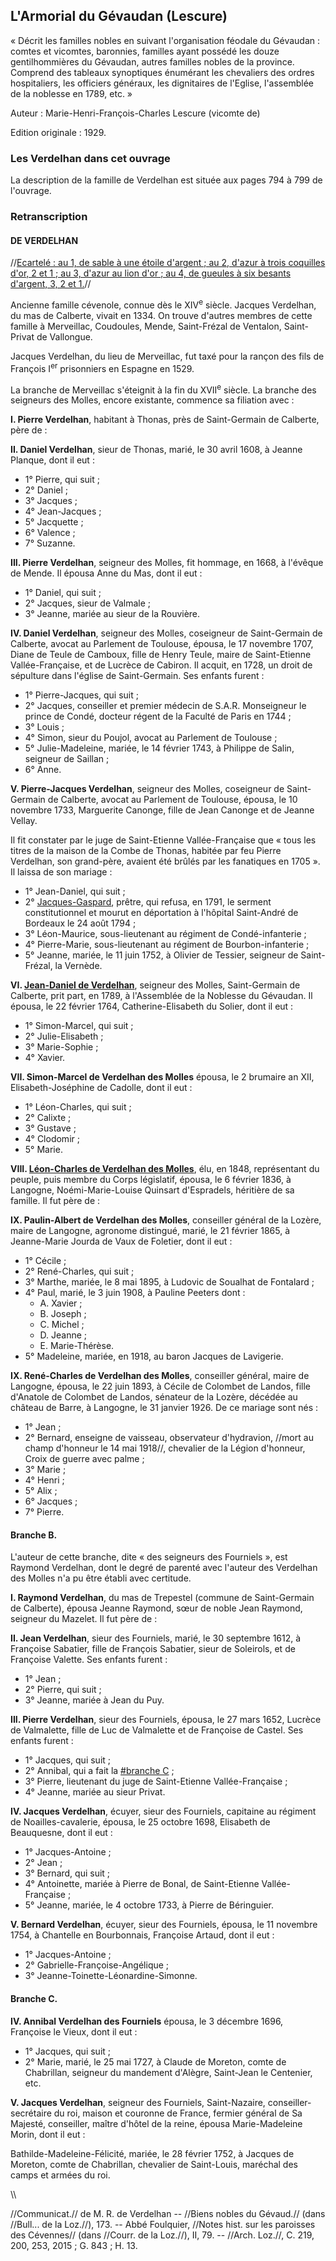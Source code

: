 ## L'Armorial du Gévaudan (Lescure)

« Décrit les familles nobles en suivant l'organisation féodale du Gévaudan : comtes et vicomtes, baronnies, familles ayant possédé les douze gentilhommières du Gévaudan, autres familles nobles de la province. Comprend des tableaux synoptiques énumérant les chevaliers des ordres hospitaliers, les officiers généraux, les dignitaires de l'Eglise, l'assemblée de la noblesse en 1789, etc. »

Auteur : Marie-Henri-François-Charles Lescure (vicomte de)

Edition originale : 1929.

### Les Verdelhan dans cet ouvrage

La description de la famille de Verdelhan est située aux pages 794 à 799 de l'ouvrage.

### Retranscription

#### DE VERDELHAN

//[Ecartelé : au 1, de sable à une étoile d'argent ; au 2, d'azur à trois coquilles d'or, 2 et 1 ; au 3, d'azur au lion d'or ; au 4, de gueules à six besants d'argent, 3, 2 et 1.](Armoiries_des_Verdelhan)//

Ancienne famille cévenole, connue dès le XIV<sup>e</sup> siècle. Jacques Verdelhan, du mas de Calberte, vivait en 1334. On trouve d'autres membres de cette famille à Merveillac, Coudoules, Mende, Saint-Frézal de Ventalon, Saint-Privat de Vallongue.

Jacques Verdelhan, du lieu de Merveillac, fut taxé pour la rançon des fils de François I<sup>er</sup> prisonniers en Espagne en 1529.

La branche de Merveillac s'éteignit à la fin du XVII<sup>e</sup> siècle. La branche des seigneurs des Molles, encore existante, commence sa filiation avec :

 **I. Pierre Verdelhan**, habitant à Thonas, près de Saint-Germain de Calberte, père de :


 **II. Daniel Verdelhan**, sieur de Thonas, marié, le 30 avril 1608, à Jeanne Planque, dont il eut :

 * 1° Pierre, qui suit ;
 * 2° Daniel ;
 * 3° Jacques ;
 * 4° Jean-Jacques ;
 * 5° Jacquette ;
 * 6° Valence ;
 * 7° Suzanne.

 **III. Pierre Verdelhan**, seigneur des Molles, fit hommage, en 1668, à l'évêque de Mende. Il épousa Anne du Mas, dont il eut :

 * 1° Daniel, qui suit ;
 * 2° Jacques, sieur de Valmale ;
 * 3° Jeanne, mariée au sieur de la Rouvière.

 **IV. Daniel Verdelhan**, seigneur des Molles, coseigneur de Saint-Germain de Calberte, avocat au Parlement de Toulouse, épousa, le 17 novembre 1707, Diane de Teule de Camboux, fille de Henry Teule, maire de Saint-Etienne Vallée-Française, et de Lucrèce de Cabiron. Il acquit, en 1728, un droit de sépulture dans l'église de Saint-Germain. Ses enfants furent :

 * 1° Pierre-Jacques, qui suit ;
 * 2° Jacques, conseiller et premier médecin de S.A.R. Monseigneur le prince de Condé, docteur régent de la Faculté de Paris en 1744 ;
 * 3° Louis ;
 * 4° Simon, sieur du Poujol, avocat au Parlement de Toulouse ;
 * 5° Julie-Madeleine, mariée, le 14 février 1743, à Philippe de Salin, seigneur de Saillan ;
 * 6° Anne.

 **V. Pierre-Jacques Verdelhan**, seigneur des Molles, coseigneur de Saint-Germain de Calberte, avocat au Parlement de Toulouse,
        épousa, le 10 novembre 1733, Marguerite Canonge, fille de Jean Canonge et de Jeanne Vellay.

Il fit constater par le juge de Saint-Etienne Vallée-Française que « tous les titres de la maison de la Combe de Thonas, habitée par feu Pierre Verdelhan, son grand-père, avaient été brûlés par les fanatiques en 1705 ». Il laissa de son mariage :

 * 1° Jean-Daniel, qui suit ;
 * 2° [Jacques-Gaspard](Jacques-Gaspard_Verdelhan_des_Molles_(1739-1794)), prêtre, qui refusa, en 1791, le serment constitutionnel et mourut en déportation à l'hôpital Saint-André de Bordeaux le 24 août 1794 ;
 * 3° Léon-Maurice, sous-lieutenant au régiment de Condé-infanterie ;
 * 4° Pierre-Marie, sous-lieutenant au régiment de Bourbon-infanterie ;
 * 5° Jeanne, mariée, le 11 juin 1752, à Olivier de Tessier, seigneur de Saint-Frézal, la Vernède.

 **VI. [Jean-Daniel de Verdelhan](Jean-Daniel_Verdelhan_des_Molles_(1737-1822))**, seigneur des Molles, Saint-Germain de Calberte, prit part, en 1789, à
        l'Assemblée de la Noblesse du Gévaudan. Il épousa, le 22 février 1764, Catherine-Elisabeth du Solier, dont il eut :

 * 1° Simon-Marcel, qui suit ;
 * 2° Julie-Elisabeth ;
 * 3° Marie-Sophie ;
 * 4° Xavier.

 **VII. Simon-Marcel de Verdelhan des Molles** épousa, le 2 brumaire an XII, Elisabeth-Joséphine de Cadolle, dont il eut :

 * 1° Léon-Charles, qui suit ;
 * 2° Calixte ;
 * 3° Gustave ;
 * 4° Clodomir ;
 * 5° Marie.

 **VIII. [Léon-Charles de Verdelhan des Molles](Charles-Léon_Verdelhan_des_Molles_(1805-1868))**,
        élu, en 1848, représentant du peuple, puis membre du Corps législatif,
        épousa, le 6 février 1836, à Langogne, Noémi-Marie-Louise Quinsart d'Espradels, héritière de sa famille. Il fut père de :



 **IX. Paulin-Albert de Verdelhan des Molles**, conseiller général de la Lozère, maire de Langogne, agronome distingué, marié, le 21 février 1865, à Jeanne-Marie Jourda de Vaux de Foletier, dont il eut :

 * 1° Cécile ;
 * 2° René-Charles, qui suit ;
 * 3° Marthe, mariée, le 8 mai 1895, à Ludovic de Soualhat de Fontalard ;
 * 4° Paul, marié, le 3 juin 1908, à Pauline Peeters dont :
   * A. Xavier ;
   * B. Joseph ;
   * C. Michel ;
   * D. Jeanne ;
   * E. Marie-Thérèse.
 * 5° Madeleine, mariée, en 1918, au baron Jacques de Lavigerie.

 **IX. René-Charles de Verdelhan des Molles**, conseiller général, maire de Langogne, épousa, le 22 juin 1893, à Cécile de Colombet de Landos, fille d'Anatole de Colombet de Landos, sénateur de la Lozère, décédée au château de Barre, à Langogne, le 31 janvier 1926. De ce mariage sont nés :

 * 1° Jean ;
 * 2° Bernard, enseigne de vaisseau, observateur d'hydravion, //mort au champ d'honneur le 14 mai 1918//, chevalier de la Légion d'honneur, Croix de guerre avec palme ;
 * 3° Marie ;
 * 4° Henri ;
 * 5° Alix ;
 * 6° Jacques ;
 * 7° Pierre.

#### Branche B.

L'auteur de cette branche, dite « des seigneurs des Fourniels »,
est Raymond Verdelhan, dont le degré de parenté avec l'auteur des Verdelhan des Molles n'a pu être établi avec certitude.

 **I. Raymond Verdelhan**, du mas de Trepestel (commune de Saint-Germain de Calberte), épousa Jeanne Raymond, sœur de noble Jean Raymond, seigneur du Mazelet. Il fut père de :



 **II. Jean Verdelhan**, sieur des Fourniels, marié, le 30 septembre 1612, à Françoise Sabatier, fille de François Sabatier, sieur de Soleirols, et de Françoise Valette. Ses enfants furent :

 * 1° Jean ;
 * 2° Pierre, qui suit ;
 * 3° Jeanne, mariée à Jean du Puy.

 **III. Pierre Verdelhan**, sieur des Fourniels, épousa, le 27 mars 1652, Lucrèce de Valmalette, fille de Luc de Valmalette et de Françoise de Castel. Ses enfants furent :

 * 1° Jacques, qui suit ;
 * 2° Annibal, qui a fait la [#branche C](#branche_C) ;
 * 3° Pierre, lieutenant du juge de Saint-Etienne Vallée-Française ;
 * 4° Jeanne, mariée au sieur Privat.

 **IV. Jacques Verdelhan**, écuyer, sieur des Fourniels, capitaine au régiment de Noailles-cavalerie, épousa, le 25 octobre 1698, Elisabeth de Beauquesne, dont il eut :

 * 1° Jacques-Antoine ;
 * 2° Jean ;
 * 3° Bernard, qui suit ;
 * 4° Antoinette, mariée à Pierre de Bonal, de Saint-Etienne Vallée-Française ;
 * 5° Jeanne, mariée, le 4 octobre 1733, à Pierre de Béringuier.

 **V. Bernard Verdelhan**, écuyer, sieur des Fourniels, épousa, le 11 novembre 1754, à Chantelle en Bourbonnais, Françoise Artaud, dont il eut :

 * 1° Jacques-Antoine ;
 * 2° Gabrielle-Françoise-Angélique ;
 * 3° Jeanne-Toinette-Léonardine-Simonne.

#### Branche C.

 **IV. Annibal Verdelhan des Fourniels** épousa, le 3 décembre 1696, Françoise le Vieux, dont il eut :

 * 1° Jacques, qui suit ;
 * 2° Marie, marié, le 25 mai 1727, à Claude de Moreton, comte de Chabrillan, seigneur du mandement d'Alègre, Saint-Jean le Centenier, etc.

 **V. Jacques Verdelhan**, seigneur des Fourniels, Saint-Nazaire, conseiller-secrétaire du roi, maison et couronne de France, fermier général de Sa Majesté, conseiller, maître d'hôtel de la reine, épousa Marie-Madeleine Morin, dont il eut :

Bathilde-Madeleine-Félicité, mariée, le 28 février 1752, à Jacques de Moreton, comte de Chabrillan, chevalier de Saint-Louis, maréchal des camps et armées du roi.

\\\

//Communicat.// de M. R. de Verdelhan \-- //Biens nobles du Gévaud.//
(dans //Bull... de la Loz.//), 173. \-- Abbé Foulquier, //Notes hist.
sur les paroisses des Cévennes// (dans //Courr. de la Loz.//), II, 79.
\-- //Arch. Loz.//, C. 219, 200, 253, 2015 ; G. 843 ; H. 13.
